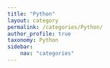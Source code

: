 ```yaml
---
title: "Python"
layout: category
permalink: /categories/Python/
author_profile: true
taxonomy: Python
sidebar:
    nav: "categories"
---
```

